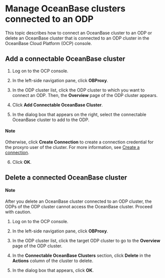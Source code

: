 # Manage OceanBase clusters connected to an ODP

This topic describes how to connect an OceanBase cluster to an ODP or delete an OceanBase cluster that is connected to an ODP cluster in the OceanBase Cloud Platform (OCP) console.

## Add a connectable OceanBase cluster

1. Log on to the OCP console.

2. In the left-side navigation pane, click **OBProxy**.

3. In the ODP cluster list, click the ODP cluster to which you want to connect an ODP. Then, the **Overview** page of the ODP cluster appears.

4. Click **Add Connectable OceanBase Cluster**.

   <!-- ![1](https://help-static-aliyun-doc.aliyuncs.com/assets/img/zh-CN/3640360261/p271529.png) -->

5. In the dialog box that appears on the right, select the connectable OceanBase cluster to add to the ODP.

   <!-- ![1](https://help-static-aliyun-doc.aliyuncs.com/assets/img/zh-CN/6589360261/p271754.png) -->

  <main id="notice" type='explain'>
    <h4>Note</h4>
    <p>Otherwise, click <strong>Create Connection</strong> to create a connection credential for the proxyro user of the cluster. For more information, see <a href="https://en.oceanbase.com/docs/community-ocp-en-10000000000840128">Create a connection</a>. </p>
  </main>

6. Click **OK**.

## Delete a connected OceanBase cluster

  <main id="notice" type='notice'>
    <h4>Note</h4>
    <p>After you delete an OceanBase cluster connected to an ODP cluster, the ODPs of the ODP cluster cannot access the OceanBase cluster. Proceed with caution. </p>
  </main>

1. Log on to the OCP console.

2. In the left-side navigation pane, click **OBProxy**.

3. In the ODP cluster list, click the target ODP cluster to go to the **Overview** page of the ODP cluster.

4. In the **Connectable OceanBase Clusters** section, click **Delete** in the **Actions** column of the cluster to delete.

   <!-- ![1](https://help-static-aliyun-doc.aliyuncs.com/assets/img/zh-CN/6620460261/p271769.png) -->

5. In the dialog box that appears, click **OK**.
